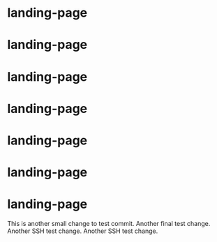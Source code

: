 # landing-page
# landing-page
# landing-page
# landing-page
# landing-page
# landing-page
# landing-page
This is another small change to test commit.
Another final test change.
Another SSH test change.
Another SSH test change.
